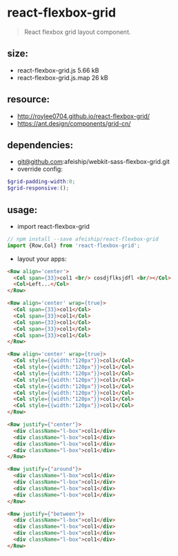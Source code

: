 # react-flexbox-grid
> React flexbox grid layout component.

## size:
+ react-flexbox-grid.js  5.66 kB
+ react-flexbox-grid.js.map    26 kB

## resource:
+ http://roylee0704.github.io/react-flexbox-grid/
+ https://ant.design/components/grid-cn/

## dependencies:
+ git@github.com:afeiship/webkit-sass-flexbox-grid.git
+ override config:
```scss
$grid-padding-width:0;
$grid-responsive:();

```


## usage:
+ import react-flexbox-grid
```javascript
// npm install --save afeiship/react-flexbox-grid
import {Row,Col} from 'react-flexbox-grid';
```

+ layout your apps:
```html
<Row align='center'>
  <Col span={33}>col1 <br/> cosdjflksjdfl <br/></Col>
  <Col>Left...</Col>
</Row>

<Row align='center' wrap={true}>
  <Col span={33}>col1</Col>
  <Col span={33}>col1</Col>
  <Col span={33}>col1</Col>
  <Col span={33}>col1</Col>
  <Col span={33}>col1</Col>
</Row>

<Row align='center' wrap={true}>
  <Col style={{width:'120px'}}>col1</Col>
  <Col style={{width:'120px'}}>col1</Col>
  <Col style={{width:'120px'}}>col1</Col>
  <Col style={{width:'120px'}}>col1</Col>
  <Col style={{width:'120px'}}>col1</Col>
  <Col style={{width:'120px'}}>col1</Col>
  <Col style={{width:'120px'}}>col1</Col>
  <Col style={{width:'120px'}}>col1</Col>
</Row>

<Row justify={'center'}>
  <div className="l-box">col1</div>
  <div className="l-box">col1</div>
  <div className="l-box">col1</div>
  <div className="l-box">col1</div>
</Row>

<Row justify={'around'}>
  <div className="l-box">col1</div>
  <div className="l-box">col1</div>
  <div className="l-box">col1</div>
  <div className="l-box">col1</div>
</Row>

<Row justify={'between'}>
  <div className="l-box">col1</div>
  <div className="l-box">col1</div>
  <div className="l-box">col1</div>
  <div className="l-box">col1</div>
</Row>
```
